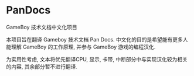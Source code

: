 # PanDocs
GameBoy 技术文档中文化项目

本项目旨在翻译 Gameboy 技术文档 Pan Docs. 中文化的目的是希望能有更多人能理解 GameBoy 的工作原理, 并参与 GameBoy 游戏的编程汉化.

为实用性考虑, 文本将优先翻译CPU, 显示, 卡带, 中断部分中与实现汉化较为相关的内容, 其余部分暂不进行翻译.
